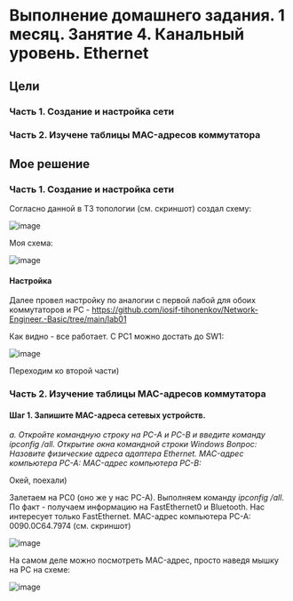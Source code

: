 # Выполнение домашнего задания. 1 месяц. Занятие 4. Канальный уровень. Ethernet 
## Цели
### Часть 1. Создание и настройка сети
### Часть 2. Изучене таблицы MAC-адресов коммутатора

## Мое решение
### Часть 1. Создание и настройка сети

Согласно данной в ТЗ топологии (см. скриншот) создал схему:

![image](https://github.com/user-attachments/assets/abd8a84e-e5a1-48da-80ba-ca08229ef0ec)

Моя схема: 

![image](https://github.com/user-attachments/assets/e5b6e53d-df32-4474-a43c-92e0733c467e)


#### Настройка
Далее провел настройку по аналогии с первой лабой для обоих коммутаторов и PC  - https://github.com/iosif-tihonenkov/Network-Engineer.-Basic/tree/main/lab01

Как видно - все работает. С PC1 можно достать до SW1: 

![image](https://github.com/user-attachments/assets/5604361d-bc4d-44d3-bff2-d212f04a9da3)


Переходим ко второй части) 

### Часть 2. Изучение таблицы MAC-адресов коммутатора
#### Шаг 1. Запишите MAC-адреса сетевых устройств.

*a.	Откройте командную строку на PC-A и PC-B и введите команду ipconfig /all.
Открытие окна командной строки Windows
Вопрос:
Назовите физические адреса адаптера Ethernet.
MAC-адрес компьютера PC-A:
MAC-адрес компьютера PC-B:*

Окей, поехали) 

Залетаем на PC0 (оно же у нас PC-A). Выполняем команду *ipconfig /all*. 
По факт - получаем информацию на FastEthernet0 и Bluetooth. Нас интересует только FastEthernet. 
MAC-адрес компьютера PC-A: 0090.0C64.7974 (см. скриншот)

![image](https://github.com/user-attachments/assets/170f0928-c3bf-4f11-bf34-383e8af6b316)

На самом деле можно посмотреть MAC-адрес, просто наведя мышку на PC на схеме: 

![image](https://github.com/user-attachments/assets/f7ef241b-cfcc-42fe-b1b0-6014e02cc965)








